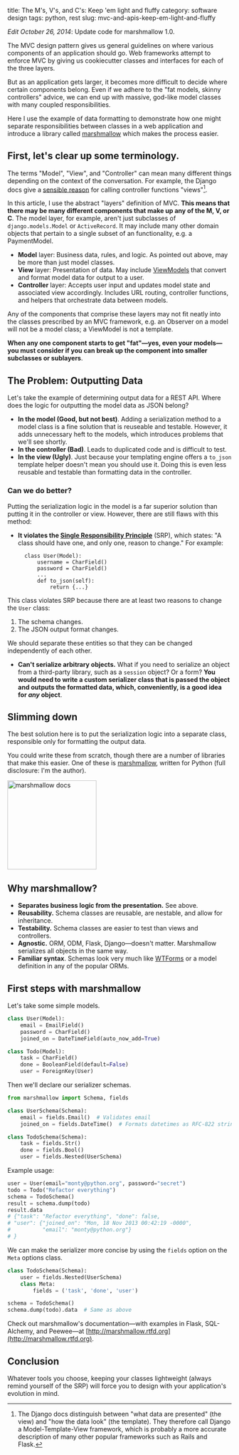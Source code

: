 title: The M's, V's, and C's: Keep 'em light and fluffy
category: software design
tags: python, rest
slug: mvc-and-apis-keep-em-light-and-fluffy

*Edit October 26, 2014*: Update code for marshmallow 1.0.

The MVC design pattern gives us general guidelines on where various components of an application should go. Web frameworks attempt to enforce MVC by giving us cookiecutter classes and interfaces for each of the three layers.

But as an application gets larger, it becomes more difficult to decide where certain components belong. Even if we adhere to the "fat models, skinny controllers" advice, we can end up with massive, god-like model classes with many coupled responsibilities.

Here I use the example of data formatting to demonstrate how one might separate responsibilities between classes in a web application and introduce a library called [marshmallow](http://marshmallow.readthedocs.org) which makes the process easier.

## First, let's clear up some terminology.

The terms "Model", "View", and "Controller" can mean many different things depending on the context of the conversation. For example, the Django docs give a [sensible reason](https://docs.djangoproject.com/en/dev/faq/general/#django-appears-to-be-a-mvc-framework-but-you-call-the-controller-the-view-and-the-view-the-template-how-come-you-don-t-use-the-standard-names) for calling controller functions "views"[^1].

In this article, I use the abstract "layers" definition of MVC. **This means that there may be many different components that make up any of the M, V, or C**. The model layer, for example, aren't just subclasses of `django.models.Model` or `ActiveRecord`. It may include many other domain objects that pertain to a single subset of an functionality, e.g. a PaymentModel.

- **Model** layer: Business data, rules, and logic. As pointed out above, may be more than just model classes.
- **View** layer: Presentation of data. May include [ViewModels](https://en.wikipedia.org/wiki/Model_View_ViewModel) that convert and format model data for output to a user.
- **Controller** layer: Accepts user input and updates model state and associated view accordingly. Includes URL routing, controller functions, and helpers that orchestrate data between models.

Any of the components that comprise these layers may not fit neatly into the classes prescribed by an MVC framework, e.g. an Observer on a model will not be a model class; a ViewModel is not a template.

**When any one component starts to get "fat"—yes, even your models—you must consider if you can break up the component into smaller subclasses or sublayers**.

## The Problem: Outputting Data

Let's take the example of determining output data for a REST API. Where does the logic for outputting the model data as JSON belong?

- **In the model (Good, but not best)**. Adding a serialization method to a model class is a fine solution that is reuseable and testable. However, it adds unnecessary heft to the models, which introduces problems that we'll see shortly.
- **In the controller (Bad)**. Leads to duplicated code and is difficult to test.
- **In the view (Ugly)**. Just because your templating engine offers a ``to_json`` template helper doesn't mean you should use it. Doing this is even less reusable and testable than formatting data in the controller.

### Can we do better?

Putting the serialization logic in the model is a far superior solution than putting it in the controller or view. However, there are still flaws with this method:

- **It violates the [Single Responsibility Principle](http://www.oodesign.com/single-responsibility-principle.html)** (SRP), which states: "A class should have one, and only one, reason to change." For example:

        class User(Model):
            username = CharField()
            password = CharField()
            ...
            def to_json(self):
                return {...}

This class violates SRP because there are at least two reasons to change the `User` class:

1. The schema changes.
2. The JSON output format changes.

We should separate these entities so that they can be changed independently of each other.

- **Can't serialize arbitrary objects.** What if you need to serialize an object from a third-party library, such as a `session` object? Or a form? **You would need to write a custom serializer class that is passed the object and outputs the formatted data, which, conveniently, is a good idea for *any* object**.

## Slimming down

The best solution here is to put the serialization logic into a separate class, responsible only for formatting the output data.

You could write these from scratch, though there are a number of libraries that make this easier. One of these is [marshmallow](http://marshmallow.readthedocs.org), written for Python (full disclosure: I'm the author).

<a href="http://marshmallow.readthedocs.org">
<img src="http://marshmallow.readthedocs.org/en/latest/_static/marshmallow-logo.png" height="200" alt="marshmallow docs">
</a>

## Why marshmallow?

- **Separates business logic from the presentation.** See above.
- **Reusability.** Schema classes are reusable, are nestable, and allow for inheritance.
- **Testability.** Schema classes are easier to test than views and controllers.
- **Agnostic.** ORM, ODM, Flask, Django—doesn't matter. Marshmallow serializes all objects in the same way.
- **Familiar syntax**. Schemas look very much like [WTForms](https://wtforms.readthedocs.org/en/latest/) or a model definition in any of the popular ORMs.

## First steps with marshmallow

Let's take some simple models.

```python
class User(Model):
    email = EmailField()
    password = CharField()
    joined_on = DateTimeField(auto_now_add=True)

class Todo(Model):
    task = CharField()
    done = BooleanField(default=False)
    user = ForeignKey(User)
```

Then we'll declare our serializer schemas.

```python
from marshmallow import Schema, fields

class UserSchema(Schema):
    email = fields.Email()  # Validates email
    joined_on = fields.DateTime()  # Formats datetimes as RFC-822 string

class TodoSchema(Schema):
    task = fields.Str()
    done = fields.Bool()
    user = fields.Nested(UserSchema)
```

Example usage:

```python
user = User(email="monty@python.org", password="secret")
todo = Todo("Refactor everything")
schema = TodoSchema()
result = schema.dump(todo)
result.data
# {"task": "Refactor everything", "done": false,
# "user": {"joined_on": "Mon, 18 Nov 2013 00:42:19 -0000",
#          "email": "monty@python.org"}
# }
```

We can make the serializer more concise by using the `fields` option on the `Meta` options class.

```python
class TodoSchema(Schema):
    user = fields.Nested(UserSchema)
    class Meta:
        fields = ('task', 'done', 'user')

schema = TodoSchema()
schema.dump(todo).data  # Same as above
```

Check out marshmallow's documentation—with examples in Flask, SQL-Alchemy, and Peewee—at [http://marshmallow.rtfd.org](http://marshmallow.rtfd.org).

## Conclusion

Whatever tools you choose, keeping your classes lightweight (always remind yourself of the SRP) will force you to design with your application's evolution in mind.

[^1]: The Django docs distinguish between "what data are presented" (the view) and "how the data look" (the template). They therefore call Django a Model-Template-View framework, which is probably a more accurate description of many other popular frameworks such as Rails and Flask.

